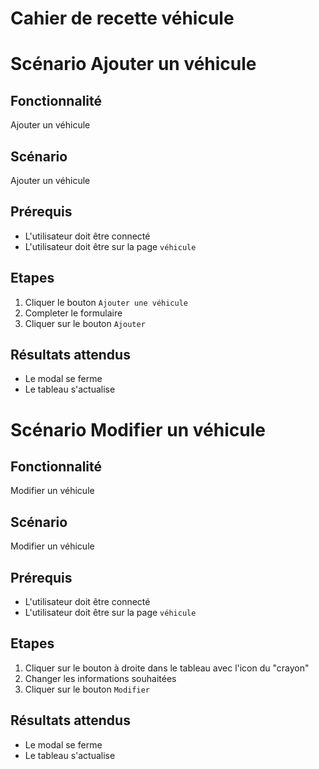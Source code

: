 # Cahier de recette véhicule

# Scénario Ajouter un véhicule

## Fonctionnalité
Ajouter un véhicule

## Scénario
Ajouter un véhicule

## Prérequis
- L'utilisateur doit être connecté
- L'utilisateur doit être sur la page `véhicule`

## Etapes
1) Cliquer le bouton `Ajouter une véhicule`
2) Completer le formulaire
3) Cliquer sur le bouton `Ajouter`

## Résultats attendus
- Le modal se ferme
- Le tableau s'actualise

# Scénario Modifier un véhicule

## Fonctionnalité
Modifier un véhicule

## Scénario
Modifier un véhicule

## Prérequis
- L'utilisateur doit être connecté
- L'utilisateur doit être sur la page `véhicule`

## Etapes
1) Cliquer sur le bouton à droite dans le tableau avec l'icon du "crayon"
2) Changer les informations souhaitées
3) Cliquer sur le bouton `Modifier`

## Résultats attendus
- Le modal se ferme
- Le tableau s'actualise
